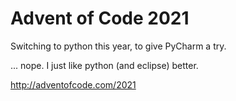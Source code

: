 # Advent of Code 2021

Switching to python this year, to give PyCharm a try.

... nope.  I just like python (and eclipse) better.

http://adventofcode.com/2021